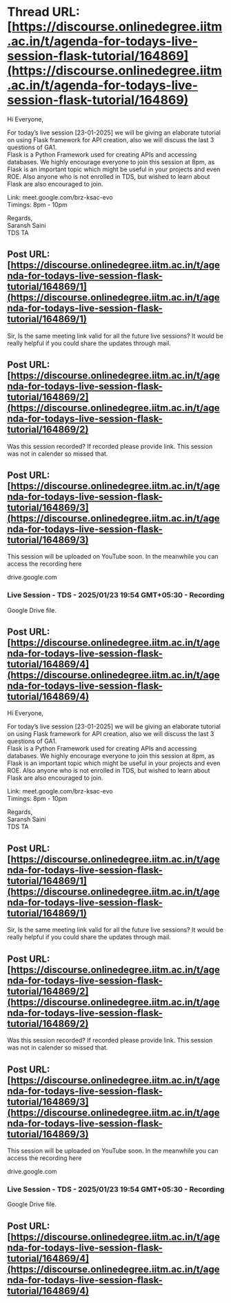 # Thread URL: [https://discourse.onlinedegree.iitm.ac.in/t/agenda-for-todays-live-session-flask-tutorial/164869](https://discourse.onlinedegree.iitm.ac.in/t/agenda-for-todays-live-session-flask-tutorial/164869)

Hi Everyone,

For today’s live session [23-01-2025] we will be giving an elaborate tutorial on using Flask framework for API creation, also we will discuss the last 3 questions of GA1.  
Flask is a Python Framework used for creating APIs and accessing databases. We highly encourage everyone to join this session at 8pm, as Flask is an important topic which might be useful in your projects and even ROE. Also anyone who is not enrolled in TDS, but wished to learn about Flask are also encouraged to join.

Link: meet.google.com/brz-ksac-evo  
Timings: 8pm - 10pm

Regards,  
Saransh Saini  
TDS TA

Post URL: [https://discourse.onlinedegree.iitm.ac.in/t/agenda-for-todays-live-session-flask-tutorial/164869/1](https://discourse.onlinedegree.iitm.ac.in/t/agenda-for-todays-live-session-flask-tutorial/164869/1)
---
Sir, Is the same meeting link valid for all the future live sessions? It would be really helpful if you could share the updates through mail.

Post URL: [https://discourse.onlinedegree.iitm.ac.in/t/agenda-for-todays-live-session-flask-tutorial/164869/2](https://discourse.onlinedegree.iitm.ac.in/t/agenda-for-todays-live-session-flask-tutorial/164869/2)
---
Was this session recorded? If recorded please provide link. This session was not in calender so missed that.

Post URL: [https://discourse.onlinedegree.iitm.ac.in/t/agenda-for-todays-live-session-flask-tutorial/164869/3](https://discourse.onlinedegree.iitm.ac.in/t/agenda-for-todays-live-session-flask-tutorial/164869/3)
---
This session will be uploaded on YouTube soon. In the meanwhile you can access the recording here

drive.google.com

### Live Session - TDS - 2025/01/23 19:54 GMT+05:30 - Recording

Google Drive file.

Post URL: [https://discourse.onlinedegree.iitm.ac.in/t/agenda-for-todays-live-session-flask-tutorial/164869/4](https://discourse.onlinedegree.iitm.ac.in/t/agenda-for-todays-live-session-flask-tutorial/164869/4)
---
Hi Everyone,

For today’s live session [23-01-2025] we will be giving an elaborate tutorial on using Flask framework for API creation, also we will discuss the last 3 questions of GA1.  
Flask is a Python Framework used for creating APIs and accessing databases. We highly encourage everyone to join this session at 8pm, as Flask is an important topic which might be useful in your projects and even ROE. Also anyone who is not enrolled in TDS, but wished to learn about Flask are also encouraged to join.

Link: meet.google.com/brz-ksac-evo  
Timings: 8pm - 10pm

Regards,  
Saransh Saini  
TDS TA

Post URL: [https://discourse.onlinedegree.iitm.ac.in/t/agenda-for-todays-live-session-flask-tutorial/164869/1](https://discourse.onlinedegree.iitm.ac.in/t/agenda-for-todays-live-session-flask-tutorial/164869/1)
---
Sir, Is the same meeting link valid for all the future live sessions? It would be really helpful if you could share the updates through mail.

Post URL: [https://discourse.onlinedegree.iitm.ac.in/t/agenda-for-todays-live-session-flask-tutorial/164869/2](https://discourse.onlinedegree.iitm.ac.in/t/agenda-for-todays-live-session-flask-tutorial/164869/2)
---
Was this session recorded? If recorded please provide link. This session was not in calender so missed that.

Post URL: [https://discourse.onlinedegree.iitm.ac.in/t/agenda-for-todays-live-session-flask-tutorial/164869/3](https://discourse.onlinedegree.iitm.ac.in/t/agenda-for-todays-live-session-flask-tutorial/164869/3)
---
This session will be uploaded on YouTube soon. In the meanwhile you can access the recording here

drive.google.com

### Live Session - TDS - 2025/01/23 19:54 GMT+05:30 - Recording

Google Drive file.

Post URL: [https://discourse.onlinedegree.iitm.ac.in/t/agenda-for-todays-live-session-flask-tutorial/164869/4](https://discourse.onlinedegree.iitm.ac.in/t/agenda-for-todays-live-session-flask-tutorial/164869/4)
---
